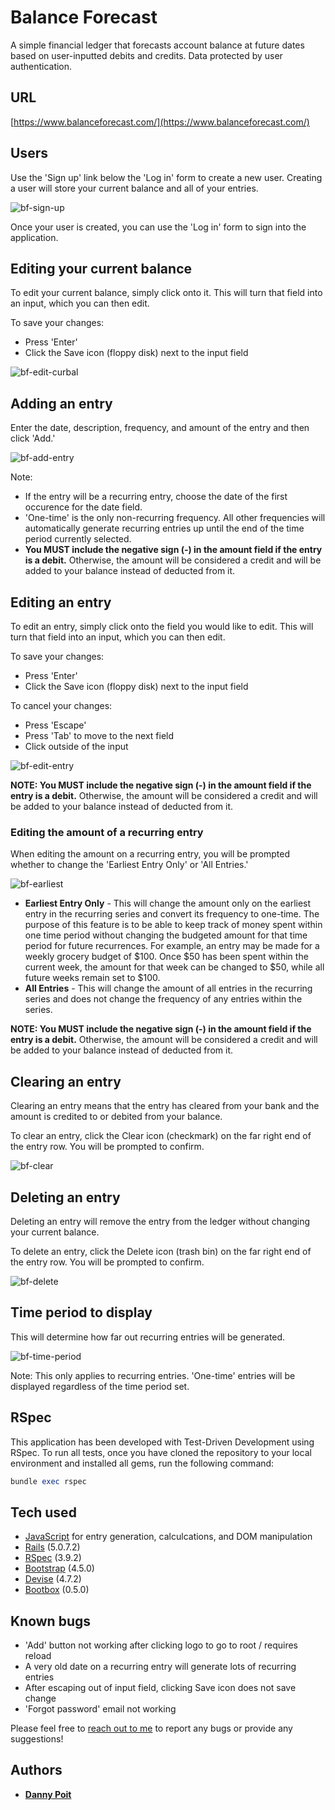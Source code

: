 # Balance Forecast

A simple financial ledger that forecasts account balance at future dates based on user-inputted debits and credits. Data protected by user authentication.

## URL

[https://www.balanceforecast.com/](https://www.balanceforecast.com/)

## Users

Use the 'Sign up' link below the 'Log in' form to create a new user. Creating a user will store your current balance and all of your entries.

![bf-sign-up](https://user-images.githubusercontent.com/24740660/110895480-d9da5780-82c7-11eb-8a3c-f477466d0414.gif)

Once your user is created, you can use the 'Log in' form to sign into the application.

## Editing your current balance

To edit your current balance, simply click onto it. This will turn that field into an input, which you can then edit.

To save your changes:
* Press 'Enter'
* Click the Save icon (floppy disk) next to the input field

![bf-edit-curbal](https://user-images.githubusercontent.com/24740660/110897228-10fe3800-82cb-11eb-957f-000e4e9eb6a9.gif)

## Adding an entry

Enter the date, description, frequency, and amount of the entry and then click 'Add.'

![bf-add-entry](https://user-images.githubusercontent.com/24740660/110897237-1491bf00-82cb-11eb-854a-649972c11435.gif)

Note:
* If the entry will be a recurring entry, choose the date of the first occurence for the date field.
* 'One-time' is the only non-recurring frequency. All other frequencies will automatically generate recurring entries up until the end of the time period currently selected.
* **You MUST include the negative sign (-) in the amount field if the entry is a debit.** Otherwise, the amount will be considered a credit and will be added to your balance instead of deducted from it.

## Editing an entry

To edit an entry, simply click onto the field you would like to edit. This will turn that field into an input, which you can then edit.

To save your changes:
* Press 'Enter'
* Click the Save icon (floppy disk) next to the input field

To cancel your changes:
* Press 'Escape'
* Press 'Tab' to move to the next field
* Click outside of the input

![bf-edit-entry](https://user-images.githubusercontent.com/24740660/110897245-18bddc80-82cb-11eb-8cdd-69d602474006.gif)

**NOTE: You MUST include the negative sign (-) in the amount field if the entry is a debit.** Otherwise, the amount will be considered a credit and will be added to your balance instead of deducted from it.

### Editing the amount of a recurring entry

When editing the amount on a recurring entry, you will be prompted whether to change the 'Earliest Entry Only' or 'All Entries.'

![bf-earliest](https://user-images.githubusercontent.com/24740660/110897266-21161780-82cb-11eb-8231-fe4f6a8474a8.gif)

* **Earliest Entry Only** - This will change the amount only on the earliest entry in the recurring series and convert its frequency to one-time. The purpose of this feature is to be able to keep track of money spent within one time period without changing the budgeted amount for that time period for future recurrences. For example, an entry may be made for a weekly grocery budget of $100. Once $50 has been spent within the current week, the amount for that week can be changed to $50, while all future weeks remain set to $100.
* **All Entries** - This will change the amount of all entries in the recurring series and does not change the frequency of any entries within the series.

**NOTE: You MUST include the negative sign (-) in the amount field if the entry is a debit.** Otherwise, the amount will be considered a credit and will be added to your balance instead of deducted from it.

## Clearing an entry

Clearing an entry means that the entry has cleared from your bank and the amount is credited to or debited from your balance.

To clear an entry, click the Clear icon (checkmark) on the far right end of the entry row. You will be prompted to confirm.

![bf-clear](https://user-images.githubusercontent.com/24740660/110897284-2bd0ac80-82cb-11eb-9225-a4466ed83bc0.gif)

## Deleting an entry

Deleting an entry will remove the entry from the ledger without changing your current balance.

To delete an entry, click the Delete icon (trash bin) on the far right end of the entry row. You will be prompted to confirm.

![bf-delete](https://user-images.githubusercontent.com/24740660/110897295-31c68d80-82cb-11eb-9405-6073d06da3b7.gif)

## Time period to display

This will determine how far out recurring entries will be generated.

![bf-time-period](https://user-images.githubusercontent.com/24740660/110897308-368b4180-82cb-11eb-9f1a-69998fcc3cd4.gif)

Note: This only applies to recurring entries. 'One-time' entries will be displayed regardless of the time period set.

## RSpec

This application has been developed with Test-Driven Development using RSpec. To run all tests, once you have cloned the repository to your local environment and installed all gems, run the following command:

```ruby
bundle exec rspec
```

## Tech used

* [JavaScript](https://www.javascript.com/) for entry generation, calculcations, and DOM manipulation
* [Rails](https://rubyonrails.org/) (5.0.7.2)
* [RSpec](https://rspec.info/) (3.9.2)
* [Bootstrap](https://getbootstrap.com/) (4.5.0)
* [Devise](https://github.com/plataformatec/devise) (4.7.2)
* [Bootbox](http://bootboxjs.com/) (0.5.0)

## Known bugs

* 'Add' button not working after clicking logo to go to root / requires reload
* A very old date on a recurring entry will generate lots of recurring entries
* After escaping out of input field, clicking Save icon does not save change
* 'Forgot password' email not working

Please feel free to [reach out to me](mailto:danny@dannypoit.com) to report any bugs or provide any suggestions!

## Authors

* **[Danny Poit](https://github.com/dannypoit)**
